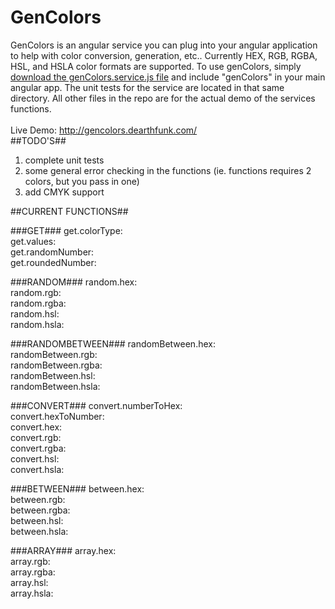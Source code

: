 # GenColors
GenColors is an angular service you can plug into your angular application to help with color conversion, generation, etc.. Currently HEX, RGB, RGBA, HSL, and HSLA color formats are supported. To use genColors, simply <a href="/js/genColors.service.js">download the genColors.service.js file</a> and include "genColors" in your main angular app. The unit tests for the service are located in that same directory. All other files in the repo are for the actual demo of the services functions.
<br><br>
Live Demo: <a href="http://gencolors.dearthfunk.com/">http://gencolors.dearthfunk.com/</a>
<br>
##TODO'S##
1) complete unit tests<br>
2) some general error checking in the functions (ie. functions requires 2 colors, but you pass in one)<br>
3) add CMYK support<br>

##CURRENT FUNCTIONS##

###GET###
get.colorType:<br>
get.values:<br>
get.randomNumber:<br>
get.roundedNumber:<br>

###RANDOM###
random.hex:<br>
random.rgb:<br>
random.rgba:<br>
random.hsl:<br>
random.hsla:<br>

###RANDOMBETWEEN###
randomBetween.hex:<br>
randomBetween.rgb:<br>
randomBetween.rgba:<br>
randomBetween.hsl:<br>
randomBetween.hsla:<br>

###CONVERT###
convert.numberToHex:<br>
convert.hexToNumber:<br>
convert.hex:<br>
convert.rgb:<br>
convert.rgba:<br>
convert.hsl:<br>
convert.hsla:<br>

###BETWEEN###
between.hex:<br>
between.rgb:<br>
between.rgba:<br>
between.hsl:<br>
between.hsla:<br>

###ARRAY###
array.hex:<br>
array.rgb:<br>
array.rgba:<br>
array.hsl:<br>
array.hsla:<br>
